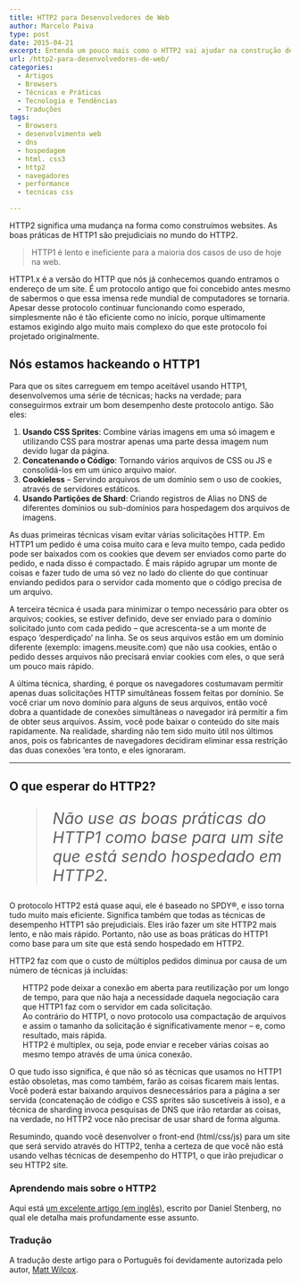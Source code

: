 ```yaml
---
title: HTTP2 para Desenvolvedores de Web
author: Marcelo Paiva
type: post
date: 2015-04-21
excerpt: Entenda um pouco mais como o HTTP2 vai ajudar na construção de sites.
url: /http2-para-desenvolvedores-de-web/
categories:
  - Artigos
  - Browsers
  - Técnicas e Práticas
  - Tecnologia e Tendências
  - Traduções
tags:
  - Browsers
  - desenvolvimento web
  - dns
  - hospedagem
  - html. css3
  - http2
  - navegadores
  - performance
  - tecnicas css

---
```

HTTP2 significa uma mudança na forma como construímos websites. As boas práticas de HTTP1 são prejudiciais no mundo do HTTP2.

> HTTP1 é lento e ineficiente para a maioria dos casos de uso de hoje na web.

HTTP1.x é a versão do HTTP que nós já conhecemos quando entramos o endereço de um site. É um protocolo antigo que foi concebido antes mesmo de sabermos o que essa imensa rede mundial de computadores se tornaria. Apesar desse protocolo continuar funcionando como esperado, simplesmente não é tão eficiente como no início, porque ultimamente estamos exigindo algo muito mais complexo do que este protocolo foi projetado originalmente.

## Nós estamos hackeando o HTTP1

Para que os sites carreguem em tempo aceitável usando HTTP1, desenvolvemos uma série de técnicas; hacks na verdade; para conseguirmos extrair um bom desempenho deste protocolo antigo. São eles:

  1. **Usando CSS Sprites**: Combine várias imagens em uma só imagem e utilizando CSS para mostrar apenas uma parte dessa imagem num devido lugar da página.
  2. **Concatenando o Código**: Tornando vários arquivos de CSS ou JS e consolidá-los em um único arquivo maior.
  3. **Cookieless** &#8211; Servindo arquivos de um domínio sem o uso de cookies, através de servidores estáticos.
  4. **Usando Partições de Shard**: Criando registros de Alias no DNS de diferentes domínios ou sub-domínios para hospedagem dos arquivos de imagens.

As duas primeiras técnicas visam evitar várias solicitações HTTP. Em HTTP1 um pedido é uma coisa muito cara e leva muito tempo, cada pedido pode ser baixados com os cookies que devem ser enviados como parte do pedido, e nada disso é compactado. É mais rápido agrupar um monte de coisas e fazer tudo de uma só vez no lado do cliente do que continuar enviando pedidos para o servidor cada momento que o código precisa de um arquivo.

A terceira técnica é usada para minimizar o tempo necessário para obter os arquivos; cookies, se estiver definido, deve ser enviado para o domínio solicitado junto com cada pedido &#8211; que acrescenta-se a um monte de espaço &#8216;desperdiçado&#8217; na linha. Se os seus arquivos estão em um domínio diferente (exemplo: imagens.meusite.com) que não usa cookies, então o pedido desses arquivos não precisará enviar cookies com eles, o que será um pouco mais rápido.

A última técnica, sharding, é porque os navegadores costumavam permitir apenas duas solicitações HTTP simultâneas fossem feitas por domínio. Se você criar um novo domínio para alguns de seus arquivos, então você dobra a quantidade de conexões simultâneas o navegador irá permitir a fim de obter seus arquivos. Assim, você pode baixar o conteúdo do site mais rapidamente. Na realidade, sharding não tem sido muito útil nos últimos anos, pois os fabricantes de navegadores decidiram eliminar essa restrição das duas conexões &#8216;era tonto, e eles ignoraram.

* * *

## O que esperar do HTTP2?

<blockquote style="font-size: 200%">
  <p>
    <em>Não use as boas práticas do HTTP1 como base para um site que está sendo hospedado em HTTP2.</em>
  </p>
</blockquote>

O protocolo HTTP2 está quase aqui, ele é baseado no SPDY®, e isso torna tudo muito mais eficiente. Significa também que todas as técnicas de desempenho HTTP1 são prejudiciais. Eles irão fazer um site HTTP2 mais lento, e não mais rápido. Portanto, não use as boas práticas do HTTP1 como base para um site que está sendo hospedado em HTTP2.

HTTP2 faz com que o custo de múltiplos pedidos diminua por causa de um número de técnicas já incluídas:

<ul class="task-list">
  <li>
    HTTP2 pode deixar a conexão em aberta para reutilização por um longo de tempo, para que não haja a necessidade daquela negociação cara que HTTP1 faz com o servidor em cada solicitação.
  </li>
  <li>
    Ao contrário do HTTP1, o novo protocolo usa compactação de arquivos e assim o tamanho da solicitação é significativamente menor &#8211; e, como resultado, mais rápida.
  </li>
  <li>
    HTTP2 é multiplex, ou seja, pode enviar e receber várias coisas ao mesmo tempo através de uma única conexão.
  </li>
</ul>

O que tudo isso significa, é que não só as técnicas que usamos no HTTP1 estão obsoletas, mas como também, farão as coisas ficarem mais lentas. Você poderá estar baixando arquivos desnecessários para a página a ser servida (concatenação de código e CSS sprites são suscetíveis à isso), e a técnica de sharding invoca pesquisas de DNS que irão retardar as coisas, na verdade, no HTTP2 voce não precisar de usar shard de forma alguma.

Resumindo, quando você desenvolver o front-end (html/css/js) para um site que será servido através do HTTP2, tenha a certeza de que você não está usando velhas técnicas de desempenho do HTTP1, o que irão prejudicar o seu HTTP2 site.

### Aprendendo mais sobre o HTTP2

Aqui está [um excelente artigo (em inglês)][1], escrito por Daniel Stenberg, no qual ele detalha mais profundamente esse assunto.

### Tradução

A tradução deste artigo para o Português foi devidamente autorizada pelo autor, [Matt Wilcox][2].

 [1]: http://daniel.haxx.se/http2/
 [2]: https://mattwilcox.net/web-development/http2-for-front-end-web-developers